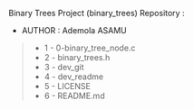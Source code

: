 Binary Trees Project (binary_trees) Repository :
- AUTHOR  : Ademola ASAMU
> - 1 - 0-binary_tree_node.c
> - 2 - binary_trees.h
> - 3 - dev_git
> - 4 - dev_readme
> - 5 - LICENSE
> - 6 - README.md
